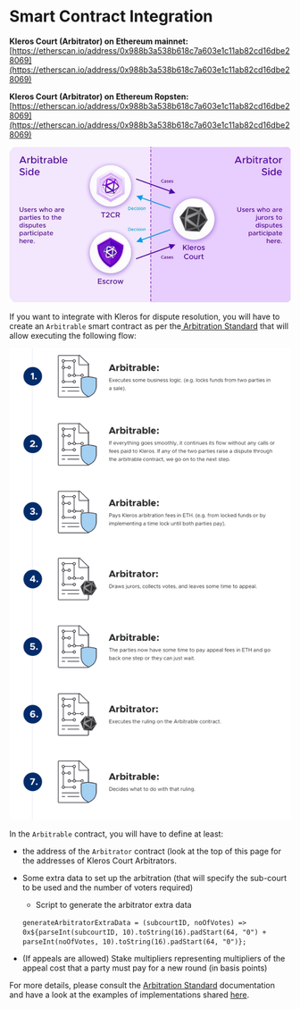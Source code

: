 # Smart Contract Integration

**Kleros Court \(Arbitrator\) on Ethereum mainnet:** [https://etherscan.io/address/0x988b3a538b618c7a603e1c11ab82cd16dbe28069](https://etherscan.io/address/0x988b3a538b618c7a603e1c11ab82cd16dbe28069)  
  
**Kleros Court \(Arbitrator\) on Ethereum Ropsten:** [https://etherscan.io/address/0x988b3a538b618c7a603e1c11ab82cd16dbe28069](https://etherscan.io/address/0x988b3a538b618c7a603e1c11ab82cd16dbe28069)

![Your app will be on the Arbitrable Side and send disputes to Kleros Court, the Arbitrator.](../.gitbook/assets/image%20%281%29.png)

If you want to integrate with Kleros for dispute resolution, you will have to create an `Arbitrable` smart contract as per the[ Arbitration Standard](https://kleros.gitbook.io/docs/developer/erc-792-arbitration-standard) that will allow executing the following flow:

![Standard simplified flow between an Arbitrable and Arbitrator smart contract](../.gitbook/assets/image%20%286%29.png)

In the `Arbitrable` contract, you will have to define at least:

* the address of the `Arbitrator` contract \(look at the top of this page for the addresses of Kleros Court Arbitrators.
* Some extra data to set up the arbitration \(that will specify the sub-court to be used and the number of voters required\)

  * Script to generate the arbitrator extra data

  `generateArbitratorExtraData = (subcourtID, noOfVotes) => 0x${parseInt(subcourtID, 10).toString(16).padStart(64, "0") + parseInt(noOfVotes, 10).toString(16).padStart(64, "0")};`

* \(If appeals are allowed\) Stake multipliers representing multipliers of the appeal cost that a party must pay for a new round \(in basis points\)

For more details, please consult the [Arbitration Standard](https://kleros.gitbook.io/docs/developer/erc-792-arbitration-standard) documentation and have a look at the examples of implementations shared [here](https://github.com/kleros/kleros-interaction/tree/master/contracts/standard/arbitration).

